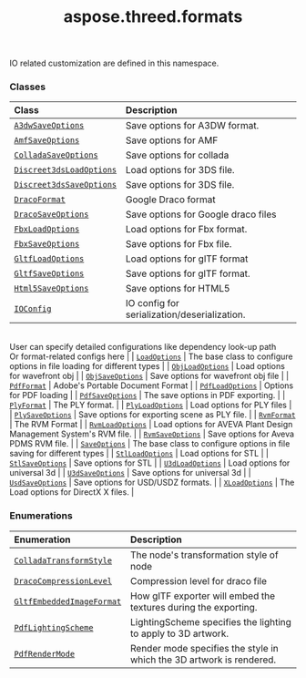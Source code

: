 ﻿---
title: aspose.threed.formats
second_title: Aspose.3D for Python via .NET API References
description: 
type: docs
weight: 10
url: /aspose.threed.formats/
is_root: false
---

IO related customization are defined in this namespace.

### Classes
| Class | Description |
| :- | :- |
| [`A3dwSaveOptions`](/3d/python-net/aspose.threed.formats/a3dwsaveoptions) | Save options for A3DW format. |
| [`AmfSaveOptions`](/3d/python-net/aspose.threed.formats/amfsaveoptions) | Save options for AMF |
| [`ColladaSaveOptions`](/3d/python-net/aspose.threed.formats/colladasaveoptions) | Save options for collada |
| [`Discreet3dsLoadOptions`](/3d/python-net/aspose.threed.formats/discreet3dsloadoptions) | Load options for 3DS file. |
| [`Discreet3dsSaveOptions`](/3d/python-net/aspose.threed.formats/discreet3dssaveoptions) | Save options for 3DS file. |
| [`DracoFormat`](/3d/python-net/aspose.threed.formats/dracoformat) | Google Draco format |
| [`DracoSaveOptions`](/3d/python-net/aspose.threed.formats/dracosaveoptions) | Save options for Google draco files |
| [`FbxLoadOptions`](/3d/python-net/aspose.threed.formats/fbxloadoptions) | Load options for Fbx format. |
| [`FbxSaveOptions`](/3d/python-net/aspose.threed.formats/fbxsaveoptions) | Save options for Fbx file. |
| [`GltfLoadOptions`](/3d/python-net/aspose.threed.formats/gltfloadoptions) | Load options for glTF format |
| [`GltfSaveOptions`](/3d/python-net/aspose.threed.formats/gltfsaveoptions) | Save options for glTF format. |
| [`Html5SaveOptions`](/3d/python-net/aspose.threed.formats/html5saveoptions) | Save options for HTML5 |
| [`IOConfig`](/3d/python-net/aspose.threed.formats/ioconfig) | IO config for serialization/deserialization.<br/>User can specify detailed configurations like dependency look-up path<br/>Or format-related configs here |
| [`LoadOptions`](/3d/python-net/aspose.threed.formats/loadoptions) | The base class to configure options in file loading for different types |
| [`ObjLoadOptions`](/3d/python-net/aspose.threed.formats/objloadoptions) | Load options for wavefront obj |
| [`ObjSaveOptions`](/3d/python-net/aspose.threed.formats/objsaveoptions) | Save options for wavefront obj file |
| [`PdfFormat`](/3d/python-net/aspose.threed.formats/pdfformat) | Adobe's Portable Document Format |
| [`PdfLoadOptions`](/3d/python-net/aspose.threed.formats/pdfloadoptions) | Options for PDF loading |
| [`PdfSaveOptions`](/3d/python-net/aspose.threed.formats/pdfsaveoptions) | The save options in PDF exporting. |
| [`PlyFormat`](/3d/python-net/aspose.threed.formats/plyformat) | The PLY format. |
| [`PlyLoadOptions`](/3d/python-net/aspose.threed.formats/plyloadoptions) | Load options for PLY files |
| [`PlySaveOptions`](/3d/python-net/aspose.threed.formats/plysaveoptions) | Save options for exporting scene as PLY file. |
| [`RvmFormat`](/3d/python-net/aspose.threed.formats/rvmformat) | The RVM Format |
| [`RvmLoadOptions`](/3d/python-net/aspose.threed.formats/rvmloadoptions) | Load options for AVEVA Plant Design Management System's RVM file. |
| [`RvmSaveOptions`](/3d/python-net/aspose.threed.formats/rvmsaveoptions) | Save options for Aveva PDMS RVM file. |
| [`SaveOptions`](/3d/python-net/aspose.threed.formats/saveoptions) | The base class to configure options in file saving for different types |
| [`StlLoadOptions`](/3d/python-net/aspose.threed.formats/stlloadoptions) | Load options for STL |
| [`StlSaveOptions`](/3d/python-net/aspose.threed.formats/stlsaveoptions) | Save options for STL |
| [`U3dLoadOptions`](/3d/python-net/aspose.threed.formats/u3dloadoptions) | Load options for universal 3d |
| [`U3dSaveOptions`](/3d/python-net/aspose.threed.formats/u3dsaveoptions) | Save options for universal 3d |
| [`UsdSaveOptions`](/3d/python-net/aspose.threed.formats/usdsaveoptions) | Save options for USD/USDZ formats. |
| [`XLoadOptions`](/3d/python-net/aspose.threed.formats/xloadoptions) | The Load options for DirectX X files. |


### Enumerations
| Enumeration | Description |
| :- | :- |
| [`ColladaTransformStyle`](/3d/python-net/aspose.threed.formats/colladatransformstyle) | The node's transformation style of node |
| [`DracoCompressionLevel`](/3d/python-net/aspose.threed.formats/dracocompressionlevel) | Compression level for draco file |
| [`GltfEmbeddedImageFormat`](/3d/python-net/aspose.threed.formats/gltfembeddedimageformat) | How glTF exporter will embed the textures during the exporting. |
| [`PdfLightingScheme`](/3d/python-net/aspose.threed.formats/pdflightingscheme) | LightingScheme specifies the lighting to apply to 3D artwork. |
| [`PdfRenderMode`](/3d/python-net/aspose.threed.formats/pdfrendermode) | Render mode specifies the style in which the 3D artwork is rendered. |


